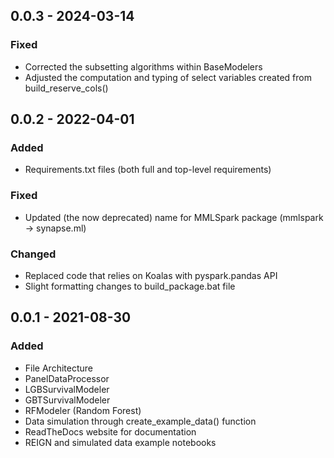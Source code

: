 ## 0.0.3 - 2024-03-14

### Fixed
- Corrected the subsetting algorithms within BaseModelers
- Adjusted the computation and typing of select variables created from build_reserve_cols()


## 0.0.2 - 2022-04-01

### Added
- Requirements.txt files (both full and top-level requirements)

### Fixed
- Updated (the now deprecated) name for MMLSpark package (mmlspark -> synapse.ml)

### Changed
- Replaced code that relies on Koalas with pyspark.pandas API
- Slight formatting changes to build_package.bat file

## 0.0.1 - 2021-08-30

### Added

- File Architecture
- PanelDataProcessor
- LGBSurvivalModeler
- GBTSurvivalModeler
- RFModeler (Random Forest)
- Data simulation through create_example_data() function
- ReadTheDocs website for documentation
- REIGN and simulated data example notebooks